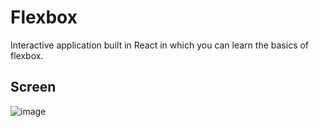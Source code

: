 # Flexbox

Interactive application built in React in which you can learn the basics of flexbox.

## Screen

![image](https://user-images.githubusercontent.com/80163377/116807276-94e9d900-ab32-11eb-80de-e5abe0b475a3.png)
